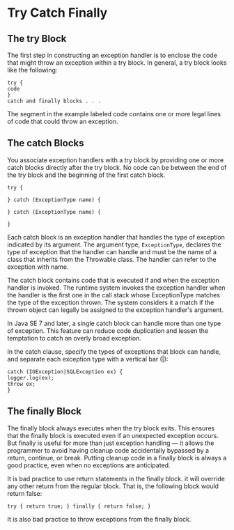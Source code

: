 # Try Catch Finally

## The try Block

The first step in constructing an exception handler is to enclose the code that might throw an 
exception within a try block. In general, a try block looks like the following:

```
try {
code
}
catch and finally blocks . . .
```

The segment in the example labeled code contains one or more legal lines of code that could throw an exception.

## The catch Blocks

You associate exception handlers with a try block by providing one or more catch blocks directly 
after the try block. No code can be between the end of the try block and the beginning of the first 
catch block.

```
try {

} catch (ExceptionType name) {

} catch (ExceptionType name) {

}
```

Each catch block is an exception handler that handles the type of exception indicated by its argument.
The argument type, `ExceptionType`, declares the type of exception that the handler can handle and 
must be the name of a class that inherits from the Throwable class. The handler can refer to the
exception with name.

The catch block contains code that is executed if and when the exception handler is invoked. 
The runtime system invokes the exception handler when the handler is the first one in the call
stack whose ExceptionType matches the type of the exception thrown. The system considers it a 
match if the thrown object can legally be assigned to the exception handler's argument.

In Java SE 7 and later, a single catch block can handle more than one type of exception. 
This feature can reduce code duplication and lessen the temptation to catch an overly broad exception.

In the catch clause, specify the types of exceptions that block can handle, and separate each
exception type with a vertical bar (|):

```
catch (IOException|SQLException ex) {
logger.log(ex);
throw ex;
}
```

## The finally Block

The finally block always executes when the try block exits. This ensures that the finally block is 
executed even if an unexpected exception occurs. But finally is useful for more than just exception
handling — it allows the programmer to avoid having cleanup code accidentally bypassed by a return,
continue, or break. Putting cleanup code in a finally block is always a good practice, even when 
no exceptions are anticipated.

It is bad practice to use return statements in the finally block.  it will override any other return from the regular block.
That is, the following block would return false:

```
try { return true; } finally { return false; }
```

It is also bad practice to throw exceptions from the finally block.
